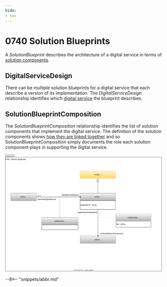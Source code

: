 ```yaml
---
hide:
- toc
---
```


<!-- SPDX-License-Identifier: CC-BY-4.0 -->
<!-- Copyright Contributors to the ODPi Egeria project 2020. -->

# 0740 Solution Blueprints

A *SolutionBlueprint* describes the architecture of a digital service in terms of [solution components](/types/7/0730-Solution-Components).

## DigitalServiceDesign

There can be multiple solution blueprints for a digital service that each describe a version of its implementation.
The *DigitalServiceDesign* relationship identifies which [digital service](/types/7/0710-Digital-Service) the blueprint describes.

## SolutionBlueprintComposition

The *SolutionBlueprintComposition* relationship identifies the list of solution components that implement the digital service.  The definition of the solution components shows [how they are linked together](/types/7/0735-Solution-Ports-and-Wires) and so SolutionBlueprintComposition simply documents the role each solution component plays in supporting the digital service.

![UML](0740-Solution-Blueprints.svg)


--8<-- "snippets/abbr.md"